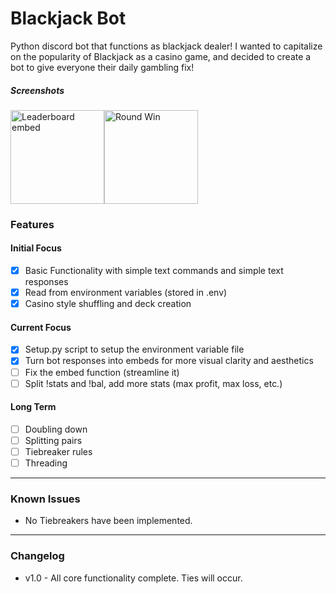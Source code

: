 # Blackjack Bot

Python discord bot that functions as blackjack dealer!
I wanted to capitalize on the popularity of Blackjack as a casino game, and decided to create a bot to give everyone their daily gambling fix!

##### Screenshots
<img src='https://i.gyazo.com/6253b4d39296f69ce8d36243b3b8ae58.png' title='Leaderboard embed' width='150' /><img src='https://i.gyazo.com/e4cae1b4ce85595d320801554b786c20.png' title='Round Win' width='150' />

### Features
#### Initial Focus
- [x] Basic Functionality with simple text commands and simple text responses
- [x] Read from environment variables (stored in .env)
- [x] Casino style shuffling and deck creation
#### Current Focus
- [x] Setup.py script to setup the environment variable file
- [x] Turn bot responses into embeds for more visual clarity and aesthetics
- [ ] Fix the embed function (streamline it)
- [ ] Split !stats and !bal, add more stats (max profit, max loss, etc.)
#### Long Term
- [ ] Doubling down
- [ ] Splitting pairs
- [ ] Tiebreaker rules
- [ ] Threading
---
### Known Issues
- No Tiebreakers have been implemented.
---
### Changelog
- v1.0 - All core functionality complete. Ties will occur. 
